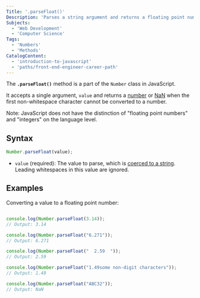 ```yaml
---
Title: '.parseFloat()'
Description: 'Parses a string argument and returns a floating point number.'
Subjects:
  - 'Web Development'
  - 'Computer Science'
Tags:
  - 'Numbers'
  - 'Methods'
CatalogContent:
  - 'introduction-to-javascript'
  - 'paths/front-end-engineer-career-path'
---
```


The **`.parseFloat()`** method is a part of the `Number` class in JavaScript.

It accepts a single argument, `value` and returns a [number](https://developer.mozilla.org/en-US/docs/Web/JavaScript/Reference/Global_Objects/Number) or [NaN](https://developer.mozilla.org/en-US/docs/Web/JavaScript/Reference/Global_Objects/NaN) when the first non-whitespace character cannot be converted to a number.

Note: JavaScript does not have the distinction of "floating point numbers" and "integers" on the language level.

## Syntax

```js
Number.parseFloat(value);
```

- `value` (required): The value to parse, which is [coerced to a string](https://developer.mozilla.org/en-US/docs/Web/JavaScript/Reference/Global_Objects/String#string_coercion). Leading whitespaces in this value are ignored.

## Examples

Converting a value to a floating point number:

```js

console.log(Number.parseFloat(3.14));
// Output: 3.14

console.log(Number.parseFloat("6.271"));
// Output: 6.271

console.log(Number.parseFloat("  2.59  "));
// Output: 2.59

console.log(Number.parseFloat("1.49some non-digit characters"));
// Output: 1.49

console.log(Number.parseFloat("ABC32"));
// Output: NaN
```
